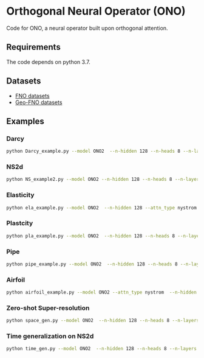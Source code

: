 # Orthogonal Neural Operator (ONO)
Code for ONO, a neural operator built upon orthogonal attention.

## Requirements
The code depends on python 3.7.


## Datasets
- [FNO datasets](https://drive.google.com/drive/folders/1UnbQh2WWc6knEHbLn-ZaXrKUZhp7pjt-)
- [Geo-FNO datasets](https://drive.google.com/drive/folders/1YBuaoTdOSr_qzaow-G-iwvbUI7fiUzu8?usp=sharing)


## Examples

### Darcy
```bash
python Darcy_example.py --model ONO2  --n-hidden 128 --n-heads 8 --n-layers 10 --lr 0.001 --use_tb 1 --attn_type nystrom --max_grad_norm 0.1 --orth 1 --psi_dim 32 --batch-size 4 --mlp_ratio 2
```

### NS2d
```bash
python NS_example2.py --model ONO2 --n-hidden 128 --n-heads 8 --n-layers 8 --lr 0.001 --use_tb 1 --max_grad_norm 0.1 --orth 1 --psi_dim 16 --batch-size 8
```

### Elasticity
```bash
python ela_example.py --model ONO2  --n-hidden 128 --attn_type nystrom  --n-heads 8 --n-layers 8 --lr 0.001 --use_tb 1 --max_grad_norm 0.1 --orth 1 --psi_dim 8 --batch-size 8
```

### Plastcity
```bash
python pla_example.py --model ONO2  --n-hidden 128 --n-heads 8 --n-layers 8 --lr 0.001 --use_tb 1 --max_grad_norm 0.1 --orth 1 --psi_dim 8 --batch-size 8
```

### Pipe
```bash
python pipe_example.py --model ONO2  --n-hidden 128 --n-heads 8 --n-layers 8 --lr 0.001 --use_tb 1 --max_grad_norm 0.1 --orth 1 --psi_dim 8 --batch-size 2 --attn_type nystrom
```

### Airfoil
```bash
python airfoil_example.py --model ONO2 --attn_type nystrom  --n-hidden 128 --n-heads 8 --n-layers 6 --lr 0.001 --use_tb 1 --max_grad_norm 0.1 --orth 1 --psi_dim 8 --batch-size 4
```

### Zero-shot Super-resolution
```bash
python space_gen.py --model ONO2  --n-hidden 128 --n-heads 8 --n-layers 8 --lr 0.001 --use_tb 1 --max_grad_norm 0.1 --orth 1 --psi_dim 16 --batch-size 8
```

### Time generalization on NS2d
```bash
python time_gen.py --model ONO2  --n-hidden 128 --n-heads 8 --n-layers 8 --lr 0.001 --use_tb 1 --max_grad_norm 0.1 --orth 1 --psi_dim 8 --batch-size 8

